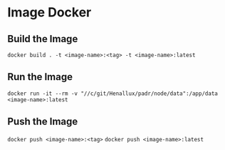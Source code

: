 # Image Docker

## Build the Image

`docker build . -t <image-name>:<tag> -t <image-name>:latest`

## Run the Image
`docker run -it --rm -v "//c/git/Henallux/padr/node/data":/app/data <image-name>:latest`

## Push the Image
`docker push <image-name>:<tag>`
`docker push <image-name>:latest`
